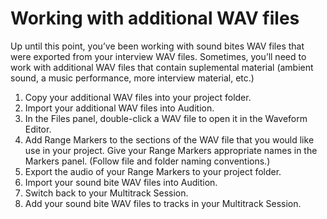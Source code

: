 # Working with additional WAV files

Up until this point, you’ve been working with sound bites WAV files that were exported from your interview WAV files. Sometimes, you’ll need to work with additional WAV files that contain suplemental material (ambient sound, a music performance, more interview material, etc.)

1. Copy your additional WAV files into your project folder.
2. Import your additional WAV files into Audition.
3. In the Files panel, double-click a WAV file to open it in the Waveform Editor.
4. Add Range Markers to the sections of the WAV file that you would like use in your project. Give your Range Markers appropriate names in the Markers panel. \(Follow file and folder naming conventions.\)
5. Export the audio of your Range Markers to your project folder.
6. Import your sound bite WAV files into Audition.
7. Switch back to your Multitrack Session. 
8. Add your sound bite WAV files to tracks in your Multitrack Session.

